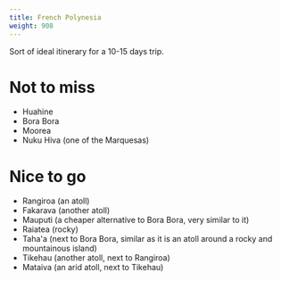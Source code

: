 ```yaml
---
title: French Polynesia
weight: 908
---
```


Sort of ideal itinerary for a 10-15 days trip.

# Not to miss

* Huahine
* Bora Bora
* Moorea
* Nuku Hiva (one of the Marquesas)

# Nice to go

* Rangiroa (an atoll)
* Fakarava (another atoll)
* Mauputi (a cheaper alternative to Bora Bora, very similar to it)
* Raiatea (rocky)
* Taha'a (next to Bora Bora, similar as it is an atoll around a rocky and mountainous island)
* Tikehau (another atoll, next to Rangiroa)
* Mataiva (an arid atoll, next to Tikehau)

